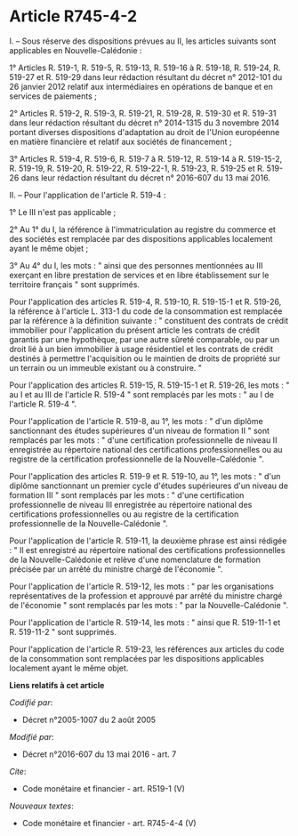 # Article R745-4-2

I. – Sous réserve des dispositions prévues au II, les articles suivants sont applicables en Nouvelle-Calédonie : 

1° Articles R. 519-1, R. 519-5, R. 519-13, R. 519-16 à R. 519-18, R. 519-24, R. 519-27 et R. 519-29 dans leur rédaction
résultant du décret n° 2012-101 du 26 janvier 2012 relatif aux intermédiaires en opérations de banque et en services de
paiements ; 

2° Articles R. 519-2, R. 519-3, R. 519-21, R. 519-28, R. 519-30 et R. 519-31 dans leur rédaction résultant du décret n°
2014-1315 du 3 novembre 2014 portant diverses dispositions d'adaptation au droit de l'Union européenne en matière financière
et relatif aux sociétés de financement ; 

3° Articles R. 519-4, R. 519-6, R. 519-7 à R. 519-12, R. 519-14 à R. 519-15-2, R. 519-19, R. 519-20, R. 519-22, R. 519-22-1,
R. 519-23, R. 519-25 et R. 519-26 dans leur rédaction résultant du décret n° 2016-607 du 13 mai 2016. 

II. – Pour l'application de l'article R. 519-4 : 

1° Le III n'est pas applicable ; 

2° Au 1° du I, la référence à l'immatriculation au registre du commerce et des sociétés est remplacée par des dispositions
applicables localement ayant le même objet ; 

3° Au 4° du I, les mots : " ainsi que des personnes mentionnées au III exerçant en libre prestation de services et en libre
établissement sur le territoire français " sont supprimés. 

Pour l'application des articles R. 519-4, R. 519-10, R. 519-15-1 et R. 519-26, la référence à l'article L. 313-1 du code de
la consommation est remplacée par la référence à la définition suivante : " constituent des contrats de crédit immobilier
pour l'application du présent article les contrats de crédit garantis par une hypothèque, par une autre sûreté comparable, ou
par un droit lié à un bien immobilier à usage résidentiel et les contrats de crédit destinés à permettre l'acquisition ou le
maintien de droits de propriété sur un terrain ou un immeuble existant ou à construire. " 

Pour l'application des articles R. 519-15, R. 519-15-1 et R. 519-26, les mots : " au I et au III de l'article R. 519-4 " sont
remplacés par les mots : " au I de l'article R. 519-4 ". 

Pour l'application de l'article R. 519-8, au 1°, les mots : " d'un diplôme sanctionnant des études supérieures d'un niveau de
formation II " sont remplacés par les mots : " d'une certification professionnelle de niveau II enregistrée au répertoire
national des certifications professionnelles ou au registre de la certification professionnelle de la Nouvelle-Calédonie ". 

Pour l'application des articles R. 519-9 et R. 519-10, au 1°, les mots : " d'un diplôme sanctionnant un premier cycle
d'études supérieures d'un niveau de formation III " sont remplacés par les mots : " d'une certification professionnelle de
niveau III enregistrée au répertoire national des certifications professionnelles ou au registre de la certification
professionnelle de la Nouvelle-Calédonie ". 

Pour l'application de l'article R. 519-11, la deuxième phrase est ainsi rédigée : " Il est enregistré au répertoire national
des certifications professionnelles de la Nouvelle-Calédonie et relève d'une nomenclature de formation précisée par un arrêté
du ministre chargé de l'économie ". 

Pour l'application de l'article R. 519-12, les mots : " par les organisations représentatives de la profession et approuvé
par arrêté du ministre chargé de l'économie " sont remplacés par les mots : " par la Nouvelle-Calédonie ". 

Pour l'application de l'article R. 519-14, les mots : " ainsi que R. 519-11-1 et R. 519-11-2 " sont supprimés. 

Pour l'application de l'article R. 519-23, les références aux articles du code de la consommation sont remplacées par les
dispositions applicables localement ayant le même objet.

**Liens relatifs à cet article**

_Codifié par_:

  - Décret n°2005-1007 du 2 août 2005

_Modifié par_:

  - Décret n°2016-607 du 13 mai 2016 - art. 7

_Cite_:

  - Code monétaire et financier - art. R519-1 (V)

_Nouveaux textes_:

  - Code monétaire et financier - art. R745-4-4 (V)
